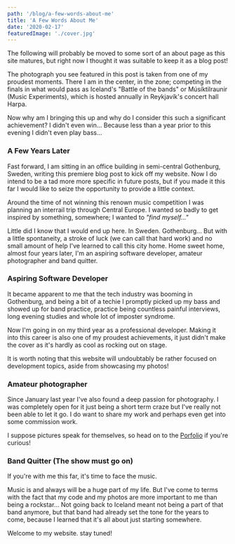 ```yaml
---
path: '/blog/a-few-words-about-me'
title: 'A Few Words About Me'
date: '2020-02-17'
featuredImage: './cover.jpg'
---
```


The following will probably be moved to some sort of an about page as this site matures,
but right now I thought it was suitable to keep it as a blog post!

The photograph you see featured in this post is taken from one of my proudest moments.
There I am in the center, in the zone; competing in the finals in what would pass as Iceland's "Battle of the bands"
or Músíktilraunir (Music Experiments), which is hosted annually in Reykjavík's concert hall Harpa.

Now why am I bringing this up and why do I consider this such a significant achievement? I didn't even win...
Because less than a year prior to this evening I didn't even play bass...

### A Few Years Later

Fast forward, I am sitting in an office building in semi-central Gothenburg, Sweden, writing
this premiere blog post to kick off my website. Now I do intend to be a tad more more specific
in future posts, but if you made it this far I would like to seize the opportunity
to provide a little context.

Around the time of not winning this renown music competition I was planning an interrail
trip through Central Europe. I wanted so badly to get inspired by something, somewhere; I wanted to _"find myself..."_

Little did I know that I would end up here. In Sweden. Gothenburg...
But with a little spontaneity, a stroke of luck (we can call that hard work)
and no small amount of help I've learned to call this city home.
Home sweet home, almost four years later, I'm an aspiring software developer, amateur photographer and band quitter.

### Aspiring Software Developer

It became apparent to me that the tech industry was booming in Gothenburg, and being a bit of a techie
I promptly picked up my bass and showed up for band practice, practice being countless painful
interviews, long evening studies and whole lot of imposter syndrome.

Now I'm going in on my third year as a professional developer. Making it into this career is
also one of my proudest achievements, it just didn't make the cover as it's hardly as cool as rocking out on stage.

It is worth noting that this website will undoubtably be rather focused on development topics,
aside from showcasing my photos!

### Amateur photographer

Since January last year I've also found a deep passion for photography. I was completely open for it
just being a short term craze but I've really not been able to let it go.
I do want to share my work and perhaps even get into some commission work.

I suppose pictures speak for themselves, so head on to the [Porfolio](/portfolio) if you're curious!

### Band Quitter (The show must go on)

If you're with me this far, it's time to face the music.

Music is and always will be a huge part of my life. But I've come to terms with the fact
that my code and my photos are more important to me than being a rockstar...
Not going back to Iceland meant not being a part of that band anymore, but that band had already
set the tone for the years to come, because I learned that it's all about just starting somewhere.

Welcome to my website. stay tuned!